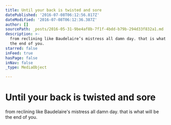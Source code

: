 ```yaml
---
title: Until your back is twisted and sore
datePublished: '2016-07-08T06:12:56.817Z'
dateModified: '2016-07-08T06:12:36.387Z'
author: []
sourcePath: _posts/2016-05-31-9be4af8b-7f1f-4bdd-b79b-294d33f832a1.md
description: >-
  from reclining like Baudelaire’s mistress all damn day. that is what will be
  the end of you.
starred: false
inFeed: true
hasPage: false
inNav: false
_type: MediaObject

---
```

# Until your back is twisted and sore

from reclining like Baudelaire's mistress all damn day. that is what will be the end of you.